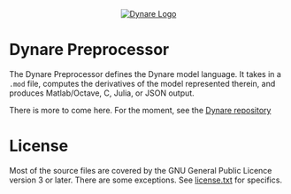 <a name="logo"/>
<div align="center">
<a href="http://www.dynare.org/" target="_blank">
<img src="http://www.dynare.org/img/dynare.png" alt="Dynare Logo"></img>
</a>
</div>

# Dynare Preprocessor

The Dynare Preprocessor defines the Dynare model language. It takes in a `.mod`
file, computes the derivatives of the model represented therein, and produces
Matlab/Octave, C, Julia, or JSON output.

There is more to come here. For the moment, see the [Dynare
repository](https://git.dynare.org/Dynare/dynare)

# License

Most of the source files are covered by the GNU General Public Licence version
3 or later. There are some exceptions. See [license.txt](license.txt) for specifics.

